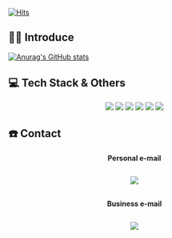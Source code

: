 [![Hits](https://hits.seeyoufarm.com/api/count/incr/badge.svg?url=https%3A%2F%2Fgithub.com%2Fjewerlykim&count_bg=%2379C83D&title_bg=%23555555&icon=&icon_color=%23E7E7E7&title=hits&edge_flat=false)](https://hits.seeyoufarm.com)

## 👋🏻 Introduce
<!-- - 🖋 technical writing or something my own in velog https://velog.io/@jewelrykim -->

[![Anurag's GitHub stats](https://github-readme-stats.vercel.app/api?username=jewerlykim)](https://github.com/anuraghazra/github-readme-stats)


## 💻 Tech Stack & Others

<p align="center">
    <img src="https://img.shields.io/badge/Solidity-363636?style=flat-square&logo=Solidity&logoColor=white"/>
    <img src="https://img.shields.io/badge/Python-3766AB?style=flat-square&logo=Python&logoColor=white"/>
    <img src="https://img.shields.io/badge/Kotlin-0095D5?style=flat-square&logo=kotlin&logoColor=white"/>    
    <img src="https://img.shields.io/badge/C-A8B9CC?style=flat-square&logo=C&logoColor=white"/>
    <img src="https://img.shields.io/badge/Android-3DDC84?style=flat-square&logo=android&logoColor=white"/>
    <img src="https://img.shields.io/badge/Swift-FA7343?style=flat-square&logo=Swift&logoColor=white"/>
</p>


## ☎️ Contact
<div align="center">
    <h4>Personal e-mail</h4>
    <a href="mailto:jsjs21good@gmail.com">
        <img 
            src="https://img.shields.io/badge/Gmail-D14836?style=for-the-badge&logo=gmail&logoColor=white&link=https://instagram.com/leejieuns2/"
            style="height: auto; margin-left: 20px; margin-right: 20px; padding: 10px;"/>
    </a>
</div>
<div align="center">
    <h4>Business e-mail</h4>
    <a href="mailto:boseok.kim@dsclabel.co.kr">
        <img 
            src="https://img.shields.io/badge/Gmail-D14836?style=for-the-badge&logo=gmail&logoColor=white&link=https://instagram.com/leejieuns2/"
            style="height: auto; margin-left: 20px; margin-right: 20px; padding: 10px;"/>
    </a>
</div>
